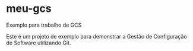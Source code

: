 # meu-gcs
Exemplo para trabalho de GCS

Este é um projeto de exemplo para demonstrar a Gestão de Configuração de Software utilizando Git.
